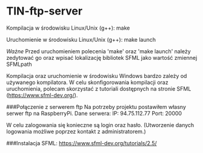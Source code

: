 # TIN-ftp-server

Kompilacja w środowisku Linux/Unix (g++):
  make

Uruchomienie w środowisku Linux/Unix (g++):
  make launch
  
*Ważne* Przed uruchomieniem polecenia 'make' oraz 'make launch' należy zedytować go oraz wpisać lokalizację bibliotek SFML jako wartość zmiennej SFMLpath

Kompilacja oraz uruchomienie w środowisku Windows bardzo zależy od używanego kompilatora. W celu skonfigorowania kompilacji oraz uruchomienia, polecam skorzystać z tutoriali dostępnych na stronie SFML (https://www.sfml-dev.org/).

###Połączenie z serwerem ftp
Na potrzeby projektu postawiłem własny serwer ftp na RaspberryPi. Dane serwera:
IP: 94.75.112.77
Port: 20000

W celu zalogowania się konieczne są login oraz hasło.
(Utworzenie danych logowania możliwe poprzez kontakt z administratorem.)

###Instalacja SFML:
https://www.sfml-dev.org/tutorials/2.5/
